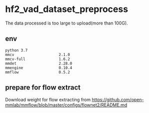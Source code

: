 # hf2_vad_dataset_preprocess
The data processed is too large to upload(more than 100G).
## env
```
python 3.7
mmcv                    2.1.0
mmcv-full               1.6.2
mmdet                   2.28.0
mmengine                0.10.4
mmflow                  0.5.2
```
## prepare for flow extract
Download weight for flow extracting from https://github.com/open-mmlab/mmflow/blob/master/configs/flownet2/README.md
